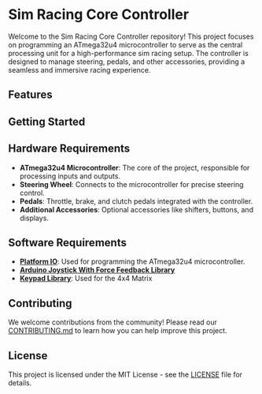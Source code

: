 # Sim Racing Core Controller

Welcome to the Sim Racing Core Controller repository! This project focuses on programming an ATmega32u4 microcontroller to serve as the central processing unit for a high-performance sim racing setup. The controller is designed to manage steering, pedals, and other accessories, providing a seamless and immersive racing experience.

## Features



## Getting Started



## Hardware Requirements

- **ATmega32u4 Microcontroller**: The core of the project, responsible for processing inputs and outputs.
- **Steering Wheel**: Connects to the microcontroller for precise steering control.
- **Pedals**: Throttle, brake, and clutch pedals integrated with the controller.
- **Additional Accessories**: Optional accessories like shifters, buttons, and displays.

## Software Requirements

- [**Platform IO**](https://platformio.org/install/ide?install=vscode): Used for programming the ATmega32u4 microcontroller.
- [**Arduino Joystick With Force Feedback Library**](https://github.com/YukMingLaw/ArduinoJoystickWithFFBLibrary.git)
- [**Keypad Library**](https://github.com/Chris--A/Keypad.git): Used for the 4x4 Matrix

## Contributing

We welcome contributions from the community! Please read our [CONTRIBUTING.md](CONTRIBUTING.md) to learn how you can help improve this project.

## License

This project is licensed under the MIT License - see the [LICENSE](LICENSE) file for details.
